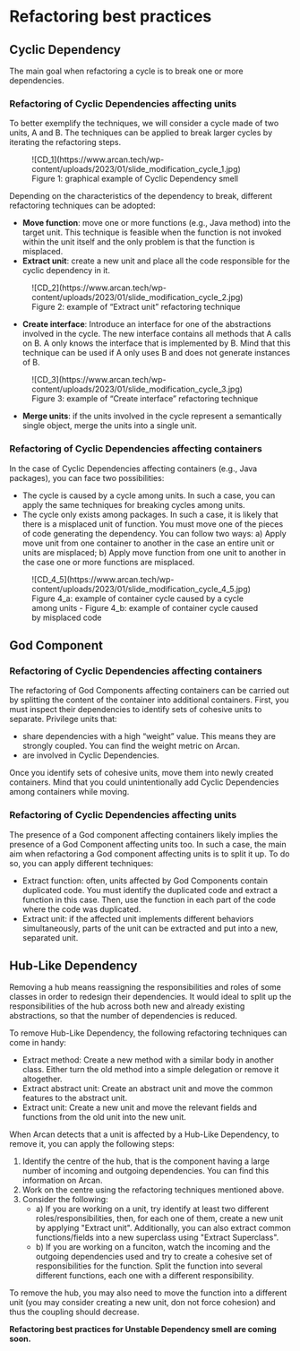 # Refactoring best practices

## Cyclic Dependency
The main goal when refactoring a cycle is to break one or more dependencies. 

### Refactoring of Cyclic Dependencies affecting units
To better exemplify the techniques, we will consider a cycle made of two units, A and B. The techniques can be applied to break larger cycles by iterating the refactoring steps.

<figure markdown>
![CD_1](https://www.arcan.tech/wp-content/uploads/2023/01/slide_modification_cycle_1.jpg)
  <figcaption>Figure 1: graphical example of Cyclic Dependency smell</figcaption>
</figure>

Depending on the characteristics of the dependency to break, different refactoring techniques can be adopted:

- **Move function**: move one or more functions (e.g., Java method) into the target unit. This technique is feasible when the function is not invoked within the unit itself and the only problem is that the function is misplaced.
- **Extract unit**: create a new unit and place all the code responsible for the cyclic dependency in it. 

<figure markdown>
![CD_2](https://www.arcan.tech/wp-content/uploads/2023/01/slide_modification_cycle_2.jpg)
  <figcaption>Figure 2: example of “Extract unit” refactoring technique</figcaption>
</figure>

- **Create interface**: Introduce an interface for one of the abstractions involved in the cycle. The new interface contains all methods that A calls on B. A only knows the interface that is implemented by B. Mind that this technique can be used if A only uses B and does not generate instances of B.

<figure markdown>
![CD_3](https://www.arcan.tech/wp-content/uploads/2023/01/slide_modification_cycle_3.jpg)
  <figcaption>Figure 3: example of “Create interface” refactoring technique</figcaption>
</figure>

- **Merge units**: if the units involved in the cycle represent a semantically single object, merge the units into a single unit.



### Refactoring of Cyclic Dependencies affecting containers

In the case of Cyclic Dependencies affecting containers (e.g., Java packages), you can face two possibilities:
- The cycle is caused by a cycle among units. In such a case, you can apply the same techniques for breaking cycles among units.
- The cycle only exists among packages. In such a case, it is likely that there is a misplaced unit of function. You must move one of the pieces of code generating the dependency. You can follow two ways: a) Apply move unit from one container to another in the case an entire unit or units are misplaced; b) Apply move function from one unit to another in the case one or more functions are misplaced.

<figure markdown>
![CD_4_5](https://www.arcan.tech/wp-content/uploads/2023/01/slide_modification_cycle_4_5.jpg)
  <figcaption>Figure 4_a: example of container cycle caused by a cycle among units - Figure 4_b: example of container cycle caused by misplaced code</figcaption>
</figure>

## God Component

### Refactoring of Cyclic Dependencies affecting containers

The refactoring of God Components affecting containers can be carried out by splitting the content of the container into additional containers. First, you must inspect their dependencies to identify sets of cohesive units to separate. Privilege units that: 

- share dependencies with a high “weight” value. This means they are strongly coupled. You can find the weight metric on Arcan.  
- are involved in Cyclic Dependencies. 

Once you identify sets of cohesive units, move them into newly created containers. Mind that you could unintentionally add Cyclic Dependencies among containers while moving.

### Refactoring of Cyclic Dependencies affecting units

The presence of a God component affecting containers likely implies the presence of a God Component affecting units too.
In such a case, the main aim when refactoring a God component affecting units is to split it up. To do so, you can apply different techniques:

- Extract function: often, units affected by God Components contain duplicated code. You must identify the duplicated code and extract a function in this case. Then, use the function in each part of the code where the code was duplicated.
- Extract unit: if the affected unit implements different behaviors simultaneously, parts of the unit can be extracted and put into a new, separated unit. 


## Hub-Like Dependency
Removing a hub means reassigning the responsibilities and roles of some classes in order to redesign their dependencies. It would ideal to split up the responsibilities of the hub across both new and already existing abstractions, so that the number of dependencies is reduced.

To remove Hub-Like Dependency, the following refactoring techniques can come in handy:

- Extract method: Create a new method with a similar body in another class. Either turn the old method into a simple delegation or remove it altogether.
- Extract abstract unit: Create an abstract unit and move the common features to the abstract unit.
- Extract unit: Create a new unit and move the relevant fields and functions from the old unit into the new unit.

When Arcan detects that a unit is affected by a Hub-Like Dependency, to remove it, you can apply the following steps:

1. Identify the centre of the hub, that is the component having a large number of incoming and outgoing dependencies. You can find this information on Arcan.
2. Work on the centre using the refactoring techniques mentioned above.
3. Consider the following: 
    - a) If you are working on a unit, try identify at least two different roles/responsibilities, then, for each one of them, create a new unit by applying "Extract unit". Additionally, you can also extract common functions/fields into a new superclass using "Extract Superclass". 
    - b) If you are working on a funciton, watch the incoming and the outgoing dependencies used and try to create a cohesive set of responsibilities for the function. Split the function into several different functions, each one with a different responsibility.

To remove the hub, you may also need to move the function into a different unit (you may consider creating a new unit, don not force cohesion) and thus the coupling should decrease.


**Refactoring best practices for Unstable Dependency smell are coming soon.**









